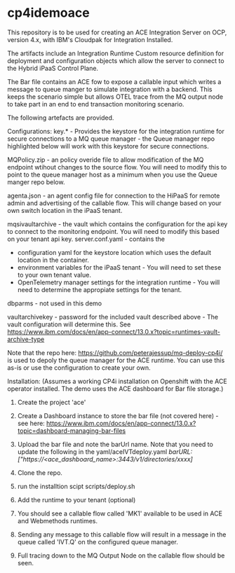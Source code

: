 # cp4idemoace

This repository is to be used for creating an ACE Integration Server on OCP, version 4.x, with IBM's Cloudpak for Integration Installed.

The artifacts include an Integration Runtime Custom resource definition for deployment and configuration objects which allow the server to connect to the Hybrid iPaaS
Control Plane.

The Bar file contains an ACE fow to expose a callable input which writes a message to  queue manger to simulate integration with a backend. This
keeps the scenario simple but allows OTEL trace from the MQ output node to take part in an end to end transaction monitoring scenario.

The following artefacts are provided.

Configurations:
key.* - Provides the keystore for the integration runtime for secure connections to a MQ queue manager - the Queue manager repo highlighted below will work with this keystore for secure connections.

MQPolicy.zip - an policy overide file to allow modification of the MQ endpoint wtihout changes to the source flow. You will need to modify this to point to the queue manager host as a minimum when you use the Queue manger repo below.

agenta.json - an agent config file for connection to the HiPaaS for remote admin and advertising of the callable flow. This will change based on your own switch location in the iPaaS tenant.

mqsivaultarchive - the vault which contains the configuration for the api key to connect to the monitoring endpoint. You will need to modify this based on your tenant api key. 
server.conf.yaml - contains the 

  - configuration yaml for the keystore location which uses the default location in the container. 
  - environment variables for the iPaaS tenant - You will need to set these to your own tenant value.
  - OpenTelemetry manager settings for the integration runtime - You will need to determine the appropiate settings for the tenant.

dbparms - not used in this demo

vaultarchivekey  - password for the included vault described above - The vault configuration will determine this. See https://www.ibm.com/docs/en/app-connect/13.0.x?topic=runtimes-vault-archive-type

Note that the repo here: https://github.com/peterajessup/mq-deploy-cp4i/ is used to depoly the queue manager for the ACE runtime. You can use this as-is or use the configuration to create your own.

Installation: (Assumes a working CP4i installation on Openshift with the ACE operator installed. The demo uses the ACE dashboard for Bar file storage.)
1. Create the project 'ace'
2. Create a Dashboard instance to store the bar file (not covered here) - see here: https://www.ibm.com/docs/en/app-connect/13.0.x?topic=dashboard-managing-bar-files

3. Upload the bar file and note the barUrl name. Note that you need to update the following in the yaml/aceIVTdeploy.yaml _barURL: ["https://<ace_dashboard_name>:3443/v1/directories/xxxx]_
4. Clone the repo.
5. run the installtion scipt scripts/deploy.sh
6. Add the runtime to your tenant (optional)
7. You should see a callable flow called 'MK1' available to be used in ACE and Webmethods runtimes.
8. Sending any message to this callable flow will result in a message in the queue called 'IVT.Q' on the configured queue manager.
9. Full tracing down to the MQ Output Node on the callable flow should be seen.






